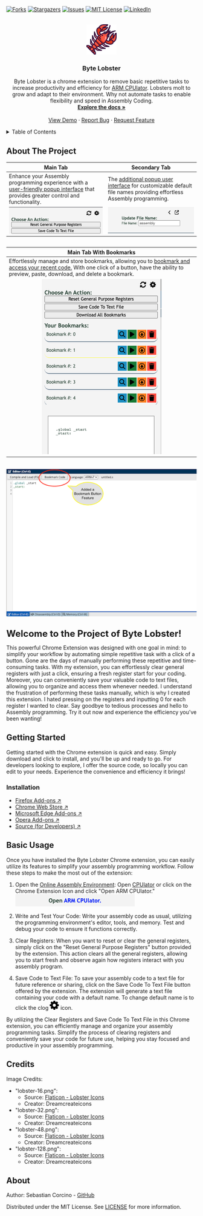 [![Forks][forks-shield]](forks-url)
[![Stargazers][stars-shield]](stars-url)
[![Issues][issues-shield]](issues-url)
[![MIT License][license-shield]](license-url)
[![LinkedIn][linkedin-shield]](linkedin-url)

<br />
<div align="center">
  <a href=[project-link]>
    <img src="assets/images/lobster-128.png" alt="Logo" width="80" height="80">
  </a>

  <h3 align="center">Byte Lobster</h3>

  <p align="center">
    Byte Lobster is a chrome extension to remove basic repetitive tasks to increase productivity and efficiency for <a href="https://cpulator.01xz.net/?sys=arm">ARM CPUlator</a>.
    Lobsters molt to grow and adapt to their environment. Why not automate tasks to enable flexibility and speed in Assembly Coding.
    <br />
    <a href="https://github.com/yycorcino/byte-lobster/wiki"><strong>Explore the docs »</strong></a>
    <br />
    <br />
    <a href="#">View Demo</a>
    ·
    <a href="https://github.com/yycorcino/byte-lobster/issues/new?assignees=&labels=&projects=&template=bug_report.yaml">Report Bug</a>
    ·
    <a href="https://github.com/yycorcino/byte-lobster/issues/new?assignees=&labels=&projects=&template=feature_request.yaml">Request Feature</a>
  </p>
</div>

<details>
  <summary>Table of Contents</summary>
  <ol>
    <li>
      <a href="#about-the-project">About The Project</a>
    </li>
    <li>
      <a href="#getting-started">Getting Started</a>
      <ul>
        <li><a href="#installation">Installation</a></li>
      </ul>
    </li>
    <li><a href="#basic-usage">Basic Usage</a></li>
    <li><a href="#credits">Credits</a></li>
    <li><a href="#about">About</a></li>
  </ol>
</details>

## About The Project

<table>
    <thead>
        <tr>
            <th>Main Tab</th>
            <th>Secondary Tab</th>
        </tr>
    </thead>
    <tbody>
        <tr>
            <td>Enhance your Assembly programming experience with a <a href="https://github.com/yycorcino/byte-lobster/wiki">user-friendly popup interface</a> that provides greater control and functionality.</td>
            <td>The <a href="https://github.com/yycorcino/byte-lobster/wiki">additional popup user interface</a> for customizable default file names providing effortless Assembly programming.</td>
        </tr>
        <tr>
            <td align="center" valign="top"><a href="https://github.com/yycorcino/byte-lobster/wiki"><img src="https://github.com/yycorcino/byte-lobster/blob/media/chrome-ext-img1.png"/></a></td>
            <td align="center" valign="top"><a href="https://github.com/yycorcino/byte-lobster/wiki"><img src="https://github.com/yycorcino/byte-lobster/blob/media/chrome-ext-img2.png"/></a></td>
        </tr>
    </tbody>
</table>

<div align="center">
    <div style="display: flex; align-items: center;">
        <table style="display: inline-block;">
            <thead>
                <tr>
                    <th>Main Tab With Bookmarks</th>
                </tr>
            </thead>
            <tbody>
                <tr>
                    <td>Effortlessly manage and store bookmarks, allowing you to <a href="https://github.com/yycorcino/byte-lobster/wiki">bookmark and access your recent code.</a> With one click of a button, have the ability to preview, paste, download, and delete a bookmark.</td>
                </tr>
                <tr>
                    <td align="center" valign="top"><a href="https://github.com/yycorcino/byte-lobster/wiki"><img src="https://github.com/yycorcino/byte-lobster/blob/media/chrome-ext-img3.png" style="display: inline-block;"></a></td>
                </tr>
            </tbody>
        </table>
    </div>
</div>

<br />

<div align="center">
    <div style="display: flex; align-items: center;">
        <img src="https://github.com/yycorcino/byte-lobster/blob/media/chrome-ext-img4.png" style="display: inline-block; margin-right: 10px;">
    </div>
</div>

<br />

<span style="font-size: 24px;">**Welcome to the Project of Byte Lobster!**</span>

This powerful Chrome Extension was designed with one goal in mind: to simplify your workflow by automating simple repetitive task with a click of a button. Gone are the days of manually performing these repetitive and time-consuming tasks. With my extension, you can effortlessly clear general registers with just a click, ensuring a fresh register start for your coding. Moreover, you can conveniently save your valuable code to text files, allowing you to organize and access them whenever needed. I understand the frustration of performing these tasks manually, which is why I created this extension. I hated pressing on the registers and inputting 0 for each register I wanted to clear. Say goodbye to tedious processes and hello to Assembly programming. Try it out now and experience the efficiency you've been wanting!

## Getting Started

Getting started with the Chrome extension is quick and easy. Simply download and click to install, and you'll be up and ready to go. For developers looking to explore, I offer the source code, so locally you can edit to your needs. Experience the convenience and efficiency it brings!

### Installation

- [ Firefox Add-ons ↗︎](https://github.com/yycorcino/byte-lobster)
- [ Chrome Web Store ↗︎](https://github.com/yycorcino/byte-lobster)
- [ Microsoft Edge Add-ons ↗︎](https://github.com/yycorcino/byte-lobster)
- [ Opera Add-ons ↗︎](https://github.com/yycorcino/byte-lobster)
- [ Source (for Developers) ↗︎](https://github.com/yycorcino/byte-lobster)

## Basic Usage

Once you have installed the Byte Lobster Chrome extension, you can easily utilize its features to simplify your assembly programming workflow. Follow these steps to make the most out of the extension:

1. Open the [Online Assembly Environment](https://cpulator.01xz.net/?sys=arm): Open [CPUlator](https://cpulator.01xz.net/?sys=arm) or click on the Chrome Extension Icon and click "Open ARM CPUlator."
   <img src="https://github.com/yycorcino/byte-lobster/blob/media/chrome-ext-wrong-page.png"/>
   <br />

2. Write and Test Your Code: Write your assembly code as usual, utilizing the programming environment's editor, tools, and memory. Test and debug your code to ensure it functions correctly.
   <br />

3. Clear Registers: When you want to reset or clear the general registers, simply click on the "Reset General Purpose Registers" button provided by the extension. This action clears all the general registers, allowing you to start fresh and observe again how registers interact with you assembly program.
   <br />

4. <p>
   Save Code to Text File: To save your assembly code to a text file for future reference or sharing, click on the Save Code To Text File button offered by the extension. The extension will generate a text file containing your code with a default name. To change default name is to click the clog

   <svg viewBox="0 0 1536 1536" width="24" height="24">
     <path d="m1024,768 q 0,-106 -75,-181 -75,-75 -181,-75 -106,0 -181,75 -75,75 -75,181 0,106 75,181 75,75 181,75 106,0 181,-75 75,-75 75,-181 z m 512,-109 0,222 q 0,12 -8,23 -8,11 -20,13 l -185,28 q -19,54 -39,91 35,50 107,138 10,12 10,25 0,13 -9,23 -27,37 -99,108 -72,71 -94,71 -12,0 -26,-9 l -138,-108 q -44,23 -91,38 -16,136 -29,186 -7,28 -36,28 l -222,0 q -14,0 -24.5,-8.5 Q 622,1519 621,1506 l -28,-184 q -49,-16 -90,-37 l -141,107 q -10,9 -25,9 -14,0 -25,-11 -126,-114 -165,-168 -7,-10 -7,-23 0,-12 8,-23 15,-21 51,-66.5 36,-45.5 54,-70.5 -27,-50 -41,-99 L 29,913 Q 16,911 8,900.5 0,890 0,877 L 0,655 q 0,-12 8,-23 8,-11 19,-13 l 186,-28 q 14,-46 39,-92 -40,-57 -107,-138 -10,-12 -10,-24 0,-10 9,-23 26,-36 98.5,-107.5 Q 315,135 337,135 q 13,0 26,10 L 501,252 Q 545,229 592,214 608,78 621,28 628,0 657,0 L 879,0 Q 893,0 903.5,8.5 914,17 915,30 l 28,184 q 49,16 90,37 l 142,-107 q 9,-9 24,-9 13,0 25,10 129,119 165,170 7,8 7,22 0,12 -8,23 -15,21 -51,66.5 -36,45.5 -54,70.5 26,50 41,98 l 183,28 q 13,2 21,12.5 8,10.5 8,23.5 z" stroke-width="5"/>
   </svg>
   icon.
   </p>

By utilizing the Clear Registers and Save Code To Text File in this Chrome extension, you can efficiently manage and organize your assembly programming tasks. Simplify the process of clearing registers and conveniently save your code for future use, helping you stay focused and productive in your assembly programming.

## Credits

Image Credits:

- "lobster-16.png":
  - Source: [Flaticon - Lobster Icons](https://www.flaticon.com/free-icon/lobster_5589412?term=lobster&page=1&position=10&origin=tag&related_id=5589412)
  - Creator: Dreamcreateicons
- "lobster-32.png":
  - Source: [Flaticon - Lobster Icons](https://www.flaticon.com/free-icon/lobster_5589412?term=lobster&page=1&position=10&origin=tag&related_id=5589412)
  - Creator: Dreamcreateicons
- "lobster-48.png":
  - Source: [Flaticon - Lobster Icons](https://www.flaticon.com/free-icon/lobster_5589412?term=lobster&page=1&position=10&origin=tag&related_id=5589412)
  - Creator: Dreamcreateicons
- "lobster-128.png":
  - Source: [Flaticon - Lobster Icons](https://www.flaticon.com/free-icon/lobster_5589412?term=lobster&page=1&position=10&origin=tag&related_id=5589412)
  - Creator: Dreamcreateicons

## About

Author: Sebastian Corcino - [GitHub](https://github.com/yycorcino)

Distributed under the MIT License. See [LICENSE](LICENSE.md) for more information.

<!-- MARKDOWN LINKS & IMAGES -->

[forks-shield]: https://img.shields.io/github/forks/yycorcino/byte-lobster.svg?style=for-the-badge
[forks-url]: https://github.com/yycorcino/byte-lobster/network/members
[stars-shield]: https://img.shields.io/github/stars/yycorcino/byte-lobster.svg?style=for-the-badge
[stars-url]: https://github.com/yycorcino/byte-lobster/stargazers
[issues-shield]: https://img.shields.io/github/issues/yycorcino/byte-lobster.svg?style=for-the-badge
[issues-url]: https://github.com/yycorcino/byte-lobster/issues
[license-shield]: https://img.shields.io/github/license/yycorcino/byte-lobster.svg?style=for-the-badge
[license-url]: https://github.com/yycorcino/byte-lobster/main/LICENSE.md
[linkedin-shield]: https://img.shields.io/badge/-LinkedIn-black.svg?style=for-the-badge&logo=linkedin&colorB=555
[linkedin-url]: https://www.linkedin.com/in/sebastian-corcino/
[project-url]: https://github.com/yycorcino/byte-lobster

